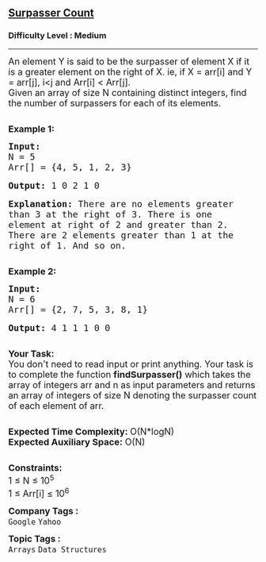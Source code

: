 <h2><a href="https://www.geeksforgeeks.org/problems/surpasser-count0615/1">Surpasser Count</a></h2><h3>Difficulty Level : Medium</h3><hr><div class="problems_problem_content__Xm_eO"><p><span style="font-size:18px">An element Y is said to be the surpasser of element X if it is a greater element on the right of X. ie, if X = arr[i] and Y = arr[j], i&lt;j and Arr[i] &lt; Arr[j].&nbsp;<br>
Given an array of size N containing distinct integers, find the number of surpassers for each of its elements.</span></p>

<p><br>
<span style="font-size:18px"><strong>Example 1:</strong></span></p>

<pre><span style="font-size:18px"><strong>Input:</strong>
N = 5
Arr[] = {4, 5, 1, 2, 3}</span>

<span style="font-size:18px"><strong>Output:</strong> 1 0 2 1 0</span>

<span style="font-size:18px"><strong>Explanation:</strong> There are no elements greater 
than 3 at the right of 3. There is one 
element at right of 2 and greater than 2. 
There are 2 elements greater than 1 at the 
right of 1. And so on.</span></pre>

<p><br>
<span style="font-size:18px"><strong>Example 2:</strong></span></p>

<pre><span style="font-size:18px"><strong>Input:</strong>
N = 6
Arr[] = {2, 7, 5, 3, 8, 1}</span>

<span style="font-size:18px"><strong>Output:</strong> 4 1 1 1 0 0</span></pre>

<p><br>
<span style="font-size:18px"><strong>Your Task:</strong><br>
You don't need to read input or print anything. Your task is to complete the function <strong>findSurpasser()</strong> which takes the array of integers arr and n as input parameters and returns an array of integers of size N denoting the surpasser count of each element of arr.</span></p>

<p><br>
<span style="font-size:18px"><strong>Expected Time Complexity: </strong>O(N*logN)<br>
<strong>Expected Auxiliary Space:</strong> O(N)</span></p>

<p><br>
<span style="font-size:18px"><strong>Constraints:</strong><br>
1 ≤ N ≤ 10<sup>5</sup><br>
1 ≤ Arr[i] ≤ 10<sup>6</sup></span></p>
</div><p><span style=font-size:18px><strong>Company Tags : </strong><br><code>Google</code>&nbsp;<code>Yahoo</code>&nbsp;<br><p><span style=font-size:18px><strong>Topic Tags : </strong><br><code>Arrays</code>&nbsp;<code>Data Structures</code>&nbsp;
